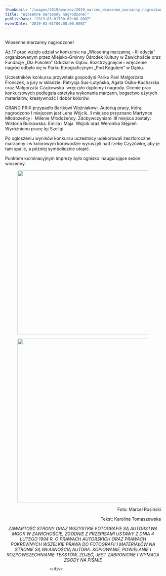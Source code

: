 ```yaml
---
thumbnail: "/images/2019/marzec/2019_marzec_wiosenne_marzanny_nagrodzone_2019_03_wiosenne_marzanny_nagrodzone_DSC_0260str.jpg"
title: "Wiosenne marzanny nagrodzone!"
publishDate: "2019-03-01T00:00:00.000Z"
eventDate: "2019-03-01T00:00:00.000Z"
---
```


<div class="entry-content">
							
							
<h2 class="wp-block-heading"></h2>



<p>Wiosenne marzanny nagrodzone!</p>



<p>Aż 17 prac wzięło udział w konkursie na „Wiosenną marzannę –
III edycja” organizowanym przez Miejsko-Gminny Ośrodek Kultury w Zawichoście
oraz Fundację „Dla Pokoleń” Oddział w Dąbiu. Rozstrzygnięcie i wręczenie nagród
odbyło się w Parku Etnograficznym „Pod Kogutem” w Dąbiu.</p>



<p>Uczestników konkursu przywitała gospodyni Parku Pani
Małgorzata Fronczek, a jury w składzie: Patrycja Sus-Lutyńska, Agata
Osika-Kucharska oraz Małgorzata Czajkowska&nbsp;
wręczyło dyplomy i nagrody. Ocenie prac konkursowych podlegała estetyka
wykonania marzann, bogactwo użytych materiałów, kreatywność i dobór kolorów.</p>



<p>GRAND PRIX przypadło Bartkowi Woźniakowi. Autorką pracy,
którą nagrodzono I miejscem jest Lena Wójcik. II miejsce przyznano Martynce
Młodożeńcy i&nbsp; Milenie Młodożeńcy. Zdobywczyniami
III miejsca zostały: Wiktoria Burkowska. Emilia i Maja &nbsp;Wójcik oraz Weronika Stępień. Wyróżniono pracę
Igi Szeligi.</p>



<p>Po ogłoszeniu wyników konkursu uczestnicy udekorowali
zeszłoroczne marzanny i w kolorowym korowodzie wyruszyli nad rzekę Czyżówkę,
aby je tam spalić, a później symbolicznie utopić.</p>



<p>Punktem kulminacyjnym imprezy było ognisko inaugurujące sezon wiosenny. </p>



<figure class="wp-block-image"><img fetchpriority="high" decoding="async" width="800" height="531" src="/images/2019/marzec/2019_marzec_wiosenne_marzanny_nagrodzone_2019_03_wiosenne_marzanny_nagrodzone_DSC_0260str.jpg" alt="" class="wp-image-6491" srcset="/images/2019/marzec/2019_marzec_wiosenne_marzanny_nagrodzone_2019_03_wiosenne_marzanny_nagrodzone_DSC_0260str.jpg 800w, /images/2019/marzec/DSC_0260str-300x199.jpg 300w, /images/2019/marzec/DSC_0260str-768x510.jpg 768w" sizes="(max-width: 800px) 100vw, 800px"></figure>



<figure class="wp-block-image"><img decoding="async" width="800" height="531" src="/images/2019/marzec/2019_marzec_wiosenne_marzanny_nagrodzone_2019_03_wiosenne_marzanny_nagrodzone_DSC_0418str.jpg" alt="" class="wp-image-6492" srcset="/images/2019/marzec/2019_marzec_wiosenne_marzanny_nagrodzone_2019_03_wiosenne_marzanny_nagrodzone_DSC_0418str.jpg 800w, /images/2019/marzec/DSC_0418str-300x199.jpg 300w, /images/2019/marzec/DSC_0418str-768x510.jpg 768w" sizes="(max-width: 800px) 100vw, 800px"></figure>



<p style="text-align:right">Foto: Marcel Rosiński</p>



<p style="text-align:right">Tekst: Karolina Tomaszewska</p>



<p style="text-align:center"><em>ZAWARTOŚĆ STRONY ORAZ WSZYSTKIE FOTOGRAFIE SĄ AUTORSTWA MGOK W ZAWICHOŚCIE, ZGODNIE Z PRZEPISAMI USTAWY Z DNIA 4 LUTEGO 1994 R. O PRAWACH AUTORSKICH ORAZ PRAWACH POKREWNYCH WSZELKIE PRAWA DO FOTOGRAFII I MATERIAŁÓW NA STRONIE SĄ WŁASNOŚCIĄ AUTORA. KOPIOWANIE, POWIELANIE I ROZPOWSZECHNIANIE TEKSTÓW, ZDJĘĆ, JEST ZABRONIONE I WYMAGA ZGODY NA PIŚMIE</em></p>
						
						</div>
